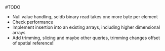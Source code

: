 #TODO
* Null value handling, scidb binary read takes one more byte per element
* Check performance
* Implement insertion into an existing arrays, including higher dimensional arrays
* Add trimming, slicing and maybe other queries, trimming changes offset of spatial reference!


